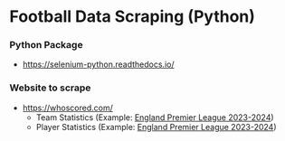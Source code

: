 # Football Data Scraping (Python)

### Python Package
- https://selenium-python.readthedocs.io/

### Website to scrape
- https://whoscored.com/
    -  Team Statistics (Example: [England Premier League 2023-2024](https://1xbet.whoscored.com/Regions/252/Tournaments/2/Seasons/10316/Stages/23400/TeamStatistics/England-Premier-League-2024-2025))
    -  Player Statistics (Example: [England Premier League 2023-2024](https://1xbet.whoscored.com/Regions/252/Tournaments/2/Seasons/9618/Stages/22076/PlayerStatistics/England-Premier-League-2023-2024))
